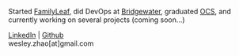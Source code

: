 Started [FamilyLeaf](https://techcrunch.com/2013/07/01/origami-labs-acquires-familyleaf-a-competing-private-social-network-for-families/), did DevOps at [Bridgewater](https://www.bridgewater.com/#principles-culture), graduated [OCS](https://www.marines.com/becoming-a-marine/officer/training.html), and currently working on several projects (coming soon...)


[LinkedIn](https://www.linkedin.com/in/wesleyzhao/) | [Github](https://github.com/wesleyzhao)  
wesley.zhao[at]gmail.com
